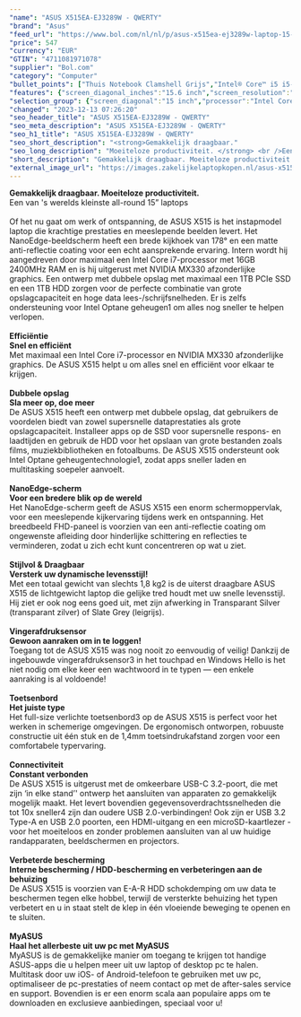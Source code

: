 ```yaml
---
"name": "ASUS X515EA-EJ3289W - QWERTY"
"brand": "Asus"
"feed_url": "https://www.bol.com/nl/nl/p/asus-x515ea-ej3289w-laptop-15-6-inch/9300000128926597"
"price": 547
"currency": "EUR"
"GTIN": "4711081971078"
"supplier": "Bol.com"
"category": "Computer"
"bullet_points": ["Thuis Notebook Clamshell Grijs","Intel® Core™ i5 i5-1135G7","39,6 cm (15.6\") Full HD 1920 x 1080 Pixels LED backlight 16:9","8 GB DDR4-SDRAM 2 x 4 GB","512 GB SSD","Intel Iris Xe Graphics","Wi-Fi 5 (802.11ac) Bluetooth 5.1","Lithium-Ion (Li-Ion) 37 Wh 45 W","Windows 11 Home 64-bit"]
"features": {"screen_diagonal_inches":"15.6 inch","screen_resolution":"1920 x 1080 Pixels","processor_family":"Intel® Core™ i5","memory_size":"8 GB","memory_type":"DDR4-SDRAM","total_storage_space":"512 GB","operating_system":"Windows 11 Home","battery_capacity":"37 Wh","width":"360 mm","depth":"235 mm","height":"19,9 mm","weight":"1,8 kg","graphics_card":"Intel Iris Xe Graphics"}
"selection_group": {"screen_diagonal":"15 inch","processor":"Intel Core i5","changed_price_past_3_days":false}
"changed": "2023-12-13 07:26:20"
"seo_header_title": "ASUS X515EA-EJ3289W - QWERTY"
"seo_meta_description": "ASUS X515EA-EJ3289W - QWERTY"
"seo_h1_title": "ASUS X515EA-EJ3289W - QWERTY"
"seo_short_description": "<strong>Gemakkelijk draagbaar."
"seo_long_description": "Moeiteloze productiviteit. </strong> <br />Een van 's werelds kleinste all-round 15” laptops <br /> <br />Of het nu gaat om werk of ontspanning, de ASUS X515 is het instapmodel laptop die krachtige prestaties en meeslepende beelden levert. Het NanoEdge-beeldscherm heeft een brede kijkhoek van 178° en een matte anti-reflectie coating voor een echt aansprekende ervaring. Intern wordt hij aangedreven door maximaal een Intel Core i7-processor met 16GB 2400MHz RAM en is hij uitgerust met NVIDIA MX330 afzonderlijke graphics. Een ontwerp met dubbele opslag met maximaal een 1TB PCIe SSD en een 1TB HDD zorgen voor de perfecte combinatie van grote opslagcapaciteit en hoge data lees-/schrijfsnelheden. Er is zelfs ondersteuning voor Intel Optane geheugen1 om alles nog sneller te helpen verlopen. <br /> <br /> <strong>Efficiëntie<br /></strong> <strong>Snel en efficiënt</strong> <br />Met maximaal een Intel Core i7-processor en NVIDIA MX330 afzonderlijke graphics. De ASUS X515 helpt u om alles snel en efficiënt voor elkaar te krijgen. <br /> <br /> <strong>Dubbele opslag<br /></strong> <strong>Sla meer op, doe meer</strong> <br />De ASUS X515 heeft een ontwerp met dubbele opslag, dat gebruikers de voordelen biedt van zowel supersnelle dataprestaties als grote opslagcapaciteit. Installeer apps op de SSD voor supersnelle respons- en laadtijden en gebruik de HDD voor het opslaan van grote bestanden zoals films, muziekbibliotheken en fotoalbums. De ASUS X515 ondersteunt ook Intel Optane geheugentechnologie1, zodat apps sneller laden en multitasking soepeler aanvoelt. <br /> <br /> <strong>NanoEdge-scherm<br /></strong> <strong>Voor een bredere blik op de wereld</strong> <br />Het NanoEdge-scherm geeft de ASUS X515 een enorm schermoppervlak, voor een meeslepende kijkervaring tijdens werk en ontspanning. Het breedbeeld FHD-paneel is voorzien van een anti-reflectie coating om ongewenste afleiding door hinderlijke schittering en reflecties te verminderen, zodat u zich echt kunt concentreren op wat u ziet. <br /> <br /> <strong>Stijlvol & Draagbaar<br /></strong> <strong>Versterk uw dynamische levensstijl!</strong> <br />Met een totaal gewicht van slechts 1,8 kg2 is de uiterst draagbare ASUS X515 de lichtgewicht laptop die gelijke tred houdt met uw snelle levensstijl. Hij ziet er ook nog eens goed uit, met zijn afwerking in Transparant Silver (transparant zilver) of Slate Grey (leigrijs). <br /> <br /> <strong>Vingerafdruksensor<br /></strong> <strong>Gewoon aanraken om in te loggen!</strong> <br />Toegang tot de ASUS X515 was nog nooit zo eenvoudig of veilig! Dankzij de ingebouwde vingerafdruksensor3 in het touchpad en Windows Hello is het niet nodig om elke keer een wachtwoord in te typen — een enkele aanraking is al voldoende! <br /> <br /> <strong>Toetsenbord<br /></strong> <strong>Het juiste type</strong> <br />Het full-size verlichte toetsenbord3 op de ASUS X515 is perfect voor het werken in schemerige omgevingen. De ergonomisch ontworpen, robuuste constructie uit één stuk en de 1,4mm toetsindrukafstand zorgen voor een comfortabele typervaring. <br /> <br /> <strong>Connectiviteit<br /></strong> <strong>Constant verbonden</strong> <br />De ASUS X515 is uitgerust met de omkeerbare USB-C 3. 2-poort, die met zijn ‘in elke stand’' ontwerp het aansluiten van apparaten zo gemakkelijk mogelijk maakt. Het levert bovendien gegevensoverdrachtssnelheden die tot 10x sneller4 zijn dan oudere USB 2. 0-verbindingen! Ook zijn er USB 3. 2 Type-A en USB 2. 0 poorten, een HDMI-uitgang en een microSD-kaartlezer - voor het moeiteloos en zonder problemen aansluiten van al uw huidige randapparaten, beeldschermen en projectors. <br /> <br /> <strong>Verbeterde bescherming<br /></strong> <strong>Interne bescherming / HDD-bescherming en verbeteringen aan de behuizing</strong> <br />De ASUS X515 is voorzien van E-A-R HDD schokdemping om uw data te beschermen tegen elke hobbel, terwijl de versterkte behuizing het typen verbetert en u in staat stelt de klep in één vloeiende beweging te openen en te sluiten. <br /> <br /> <strong>MyASUS<br /></strong> <strong>Haal het allerbeste uit uw pc met MyASUS</strong> <br />MyASUS is de gemakkelijke manier om toegang te krijgen tot handige ASUS-apps die u helpen meer uit uw laptop of desktop pc te halen. Multitask door uw iOS- of Android-telefoon te gebruiken met uw pc, optimaliseer de pc-prestaties of neem contact op met de after-sales service en support. Bovendien is er een enorm scala aan populaire apps om te downloaden en exclusieve aanbiedingen, speciaal voor u! <br />"
"short_description": "Gemakkelijk draagbaar. Moeiteloze productiviteit. Een van 's werelds kleinste all-round 15” laptops Of het nu gaat om werk of ontspanning, de ASUS X515 is het instapmodel laptop die krachtige prestaties en meeslepende beelden levert. Het NanoEdge-beeldscherm heeft een brede kijkhoek van 178° en een matte anti-reflectie coating voor een echt aansprekende ervaring. Intern wordt hij aangedreven door maximaal een Intel Core i7-processor met 16GB 2400MHz RAM en is hij uitgerust met NVIDIA MX330 afzonderlijke graphics. Een ontwerp met dubbele opslag met maximaal een 1TB PCIe SSD en een 1TB HDD zorgen voor de perfecte combinatie van grote opslagcapaciteit en hoge data lees-/schrijfsnelheden. Er is zelfs ondersteuning voor Intel Optane geheugen1 om alles nog sneller te helpen verlopen. Efficiëntie Snel en efficiënt Met maximaal een Intel Core i7-processor en NVIDIA MX330 afzonderlijke graphics. De ASUS X515 helpt u om alles snel en efficiënt voor elkaar te krijgen. Dubbele opslag Sla meer op, doe meer De ASUS X515 heeft een ontwerp met dubbele opslag, dat gebruikers de voordelen biedt van zowel supersnelle dataprestaties als grote opslagcapaciteit. Installeer apps op de SSD voor supersnelle respons- en laadtijden en gebruik de HDD voor het opslaan van grote bestanden zoals films, muziekbibliotheken en fotoalbums. De ASUS X515 ondersteunt ook Intel Optane geheugentechnologie1, zodat apps sneller laden en multitasking soepeler aanvoelt. NanoEdge-scherm Voor een bredere blik op de wereld Het NanoEdge-scherm geeft de ASUS X515 een enorm schermoppervlak, voor een meeslepende kijkervaring tijdens werk en ontspanning. Het breedbeeld FHD-paneel is voorzien van een anti-reflectie coating om ongewenste afleiding door hinderlijke schittering en reflecties te verminderen, zodat u zich echt kunt concentreren op wat u ziet. Stijlvol & Draagbaar Versterk uw dynamische levensstijl! Met een totaal gewicht van slechts 1,8 kg2 is de uiterst draagbare ASUS X515 de lichtgewicht laptop die gelijke tred houdt met uw snelle levensstijl. Hij ziet er ook nog eens goed uit, met zijn afwerking in Transparant Silver (transparant zilver) of Slate Grey (leigrijs). Vingerafdruksensor Gewoon aanraken om in te loggen! Toegang tot de ASUS X515 was nog nooit zo eenvoudig of veilig! Dankzij de ingebouwde vingerafdruksensor3 in het touchpad en Windows Hello is het niet nodig om elke keer een wachtwoord in te typen — een enkele aanraking is al voldoende! Toetsenbord Het juiste type Het full-size verlichte toetsenbord3 op de ASUS X515 is perfect voor het werken in schemerige omgevingen. De ergonomisch ontworpen, robuuste constructie uit één stuk en de 1,4mm toetsindrukafstand zorgen voor een comfortabele typervaring. Connectiviteit Constant verbonden De ASUS X515 is uitgerust met de omkeerbare USB-C 3.2-poort, die met zijn ‘in elke stand’' ontwerp het aansluiten van apparaten zo gemakkelijk mogelijk maakt. Het levert bovendien gegevensoverdrachtssnelheden die tot 10x sneller4 zijn dan oudere USB 2.0-verbindingen! Ook zijn er USB 3.2 Type-A en USB 2.0 poorten, een HDMI-uitgang en een microSD-kaartlezer - voor het moeiteloos en zonder problemen aansluiten van al uw huidige randapparaten, beeldschermen en projectors. Verbeterde bescherming Interne bescherming / HDD-bescherming en verbeteringen aan de behuizing De ASUS X515 is voorzien van E-A-R HDD schokdemping om uw data te beschermen tegen elke hobbel, terwijl de versterkte behuizing het typen verbetert en u in staat stelt de klep in één vloeiende beweging te openen en te sluiten. MyASUS Haal het allerbeste uit uw pc met MyASUS MyASUS is de gemakkelijke manier om toegang te krijgen tot handige ASUS-apps die u helpen meer uit uw laptop of desktop pc te halen. Multitask door uw iOS- of Android-telefoon te gebruiken met uw pc, optimaliseer de pc-prestaties of neem contact op met de after-sales service en support. Bovendien is er een enorm scala aan populaire apps om te downloaden en exclusieve aanbiedingen, speciaal voor u!"
"external_image_url": "https://images.zakelijkelaptopkopen.nl/asus-x515ea-ej3289w-laptop-15-6-inch.webp"
---
```


<strong>Gemakkelijk draagbaar. Moeiteloze productiviteit.</strong> <br />Een van 's werelds kleinste all-round 15” laptops <br /> <br />Of het nu gaat om werk of ontspanning, de ASUS X515 is het instapmodel laptop die krachtige prestaties en meeslepende beelden levert. Het NanoEdge-beeldscherm heeft een brede kijkhoek van 178° en een matte anti-reflectie coating voor een echt aansprekende ervaring. Intern wordt hij aangedreven door maximaal een Intel Core i7-processor met 16GB 2400MHz RAM en is hij uitgerust met NVIDIA MX330 afzonderlijke graphics. Een ontwerp met dubbele opslag met maximaal een 1TB PCIe SSD en een 1TB HDD zorgen voor de perfecte combinatie van grote opslagcapaciteit en hoge data lees-/schrijfsnelheden. Er is zelfs ondersteuning voor Intel Optane geheugen1 om alles nog sneller te helpen verlopen. <br /> <br /> <strong>Efficiëntie<br /></strong> <strong>Snel en efficiënt</strong> <br />Met maximaal een Intel Core i7-processor en NVIDIA MX330 afzonderlijke graphics. De ASUS X515 helpt u om alles snel en efficiënt voor elkaar te krijgen. <br /> <br /> <strong>Dubbele opslag<br /></strong> <strong>Sla meer op, doe meer</strong> <br />De ASUS X515 heeft een ontwerp met dubbele opslag, dat gebruikers de voordelen biedt van zowel supersnelle dataprestaties als grote opslagcapaciteit. Installeer apps op de SSD voor supersnelle respons- en laadtijden en gebruik de HDD voor het opslaan van grote bestanden zoals films, muziekbibliotheken en fotoalbums. De ASUS X515 ondersteunt ook Intel Optane geheugentechnologie1, zodat apps sneller laden en multitasking soepeler aanvoelt. <br /> <br /> <strong>NanoEdge-scherm<br /></strong> <strong>Voor een bredere blik op de wereld</strong> <br />Het NanoEdge-scherm geeft de ASUS X515 een enorm schermoppervlak, voor een meeslepende kijkervaring tijdens werk en ontspanning. Het breedbeeld FHD-paneel is voorzien van een anti-reflectie coating om ongewenste afleiding door hinderlijke schittering en reflecties te verminderen, zodat u zich echt kunt concentreren op wat u ziet. <br /> <br /> <strong>Stijlvol & Draagbaar<br /></strong> <strong>Versterk uw dynamische levensstijl!</strong> <br />Met een totaal gewicht van slechts 1,8 kg2 is de uiterst draagbare ASUS X515 de lichtgewicht laptop die gelijke tred houdt met uw snelle levensstijl. Hij ziet er ook nog eens goed uit, met zijn afwerking in Transparant Silver (transparant zilver) of Slate Grey (leigrijs). <br /> <br /> <strong>Vingerafdruksensor<br /></strong> <strong>Gewoon aanraken om in te loggen!</strong> <br />Toegang tot de ASUS X515 was nog nooit zo eenvoudig of veilig! Dankzij de ingebouwde vingerafdruksensor3 in het touchpad en Windows Hello is het niet nodig om elke keer een wachtwoord in te typen — een enkele aanraking is al voldoende! <br /> <br /> <strong>Toetsenbord<br /></strong> <strong>Het juiste type</strong> <br />Het full-size verlichte toetsenbord3 op de ASUS X515 is perfect voor het werken in schemerige omgevingen. De ergonomisch ontworpen, robuuste constructie uit één stuk en de 1,4mm toetsindrukafstand zorgen voor een comfortabele typervaring. <br /> <br /> <strong>Connectiviteit<br /></strong> <strong>Constant verbonden</strong> <br />De ASUS X515 is uitgerust met de omkeerbare USB-C 3.2-poort, die met zijn ‘in elke stand’' ontwerp het aansluiten van apparaten zo gemakkelijk mogelijk maakt. Het levert bovendien gegevensoverdrachtssnelheden die tot 10x sneller4 zijn dan oudere USB 2.0-verbindingen! Ook zijn er USB 3.2 Type-A en USB 2.0 poorten, een HDMI-uitgang en een microSD-kaartlezer - voor het moeiteloos en zonder problemen aansluiten van al uw huidige randapparaten, beeldschermen en projectors. <br /> <br /> <strong>Verbeterde bescherming<br /></strong> <strong>Interne bescherming / HDD-bescherming en verbeteringen aan de behuizing</strong> <br />De ASUS X515 is voorzien van E-A-R HDD schokdemping om uw data te beschermen tegen elke hobbel, terwijl de versterkte behuizing het typen verbetert en u in staat stelt de klep in één vloeiende beweging te openen en te sluiten. <br /> <br /> <strong>MyASUS<br /></strong> <strong>Haal het allerbeste uit uw pc met MyASUS</strong> <br />MyASUS is de gemakkelijke manier om toegang te krijgen tot handige ASUS-apps die u helpen meer uit uw laptop of desktop pc te halen. Multitask door uw iOS- of Android-telefoon te gebruiken met uw pc, optimaliseer de pc-prestaties of neem contact op met de after-sales service en support. Bovendien is er een enorm scala aan populaire apps om te downloaden en exclusieve aanbiedingen, speciaal voor u! <br />